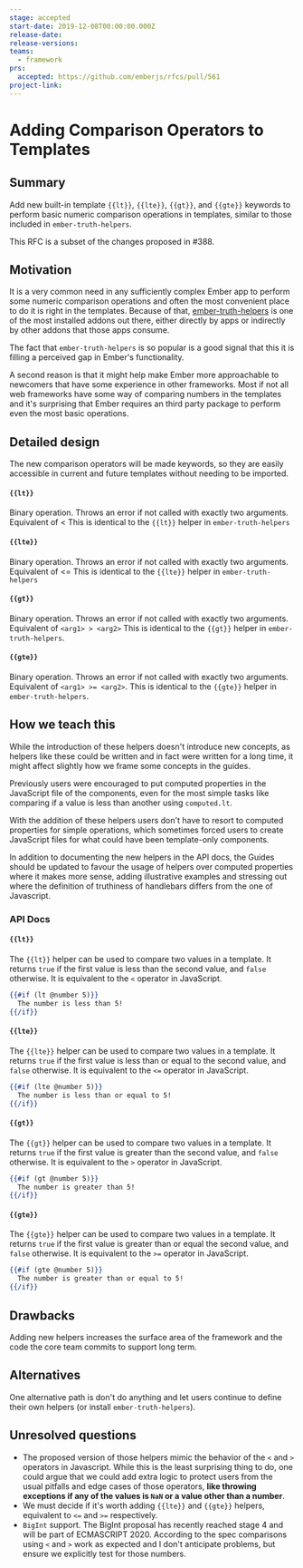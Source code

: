 ```yaml
---
stage: accepted
start-date: 2019-12-08T00:00:00.000Z
release-date:
release-versions:
teams:
  - framework
prs:
  accepted: https://github.com/emberjs/rfcs/pull/561
project-link:
---
```


# Adding Comparison Operators to Templates

## Summary

Add new built-in template `{{lt}}`, `{{lte}}`, `{{gt}}`, and `{{gte}}` keywords to perform basic numeric comparison operations in templates, similar to those included in `ember-truth-helpers`.

This RFC is a subset of the changes proposed in #388.

## Motivation

It is a very common need in any sufficiently complex Ember app to perform some numeric comparison operations and often the most convenient place to do it is right in the templates.
Because of that, [ember-truth-helpers](https://github.com/jmurphyau/ember-truth-helpers) is one of the most installed addons out there, either directly by apps or indirectly by
other addons that those apps consume.

The fact that `ember-truth-helpers` is so popular is a good signal that this it is filling a perceived gap in Ember's functionality.

A second reason is that it might help make Ember more approachable to newcomers that have some experience in other frameworks.
Most if not all web frameworks have some way of comparing numbers in the templates and it's surprising that Ember requires an third party package to perform
even the most basic operations.


## Detailed design

The new comparison operators will be made keywords, so they are easily accessible in current and future templates without needing to be imported.

#### `{{lt}}`

Binary operation. Throws an error if not called with exactly two arguments.
Equivalent of <arg1> < <arg2>
This is identical to the `{{lt}}` helper in `ember-truth-helpers`

#### `{{lte}}`

Binary operation. Throws an error if not called with exactly two arguments.
Equivalent of <arg1> <= <arg2>
This is identical to the `{{lte}}` helper in `ember-truth-helpers`

#### `{{gt}}`

Binary operation. Throws an error if not called with exactly two arguments.
Equivalent of `<arg1> > <arg2>`
This is identical to the `{{gt}}` helper in `ember-truth-helpers`.

#### `{{gte}}`

Binary operation. Throws an error if not called with exactly two arguments.
Equivalent of `<arg1> >= <arg2>`.
This is identical to the `{{gte}}` helper in `ember-truth-helpers`.

## How we teach this

While the introduction of these helpers doesn't introduce new concepts, as helpers like these could be written and in fact were written for a long time, it might affect slightly how we frame some concepts in the guides.

Previously users were encouraged to put computed properties in the JavaScript file of the components, even for the most simple tasks like comparing if a value is less than another using `computed.lt`.

With the addition of these helpers users don't have to resort to computed properties for simple operations, which sometimes forced users to create JavaScript files for what could have been template-only components.

In addition to documenting the new helpers in the API docs, the Guides should be updated to favour the usage of helpers over computed properties where it makes more sense, adding illustrative examples and stressing out where the definition of truthiness of handlebars differs from the one of Javascript.

### API Docs

#### `{{lt}}`

The `{{lt}}` helper can be used to compare two values in a template. It returns `true` if the first value is
less than the second value, and `false` otherwise. It is equivalent to the `<` operator in JavaScript.

```hbs
{{#if (lt @number 5)}}
  The number is less than 5!
{{/if}}
```

#### `{{lte}}`

The `{{lte}}` helper can be used to compare two values in a template. It returns `true` if the first value is
less than or equal to the second value, and `false` otherwise. It is equivalent to the `<=` operator in JavaScript.

```hbs
{{#if (lte @number 5)}}
  The number is less than or equal to 5!
{{/if}}
```

#### `{{gt}}`

The `{{gt}}` helper can be used to compare two values in a template. It returns `true` if the first value is
greater than the second value, and `false` otherwise. It is equivalent to the `>` operator in JavaScript.

```hbs
{{#if (gt @number 5)}}
  The number is greater than 5!
{{/if}}
```

#### `{{gte}}`

The `{{gte}}` helper can be used to compare two values in a template. It returns `true` if the first value is
greater than or equal the second value, and `false` otherwise. It is equivalent to the `>=` operator in JavaScript.

```hbs
{{#if (gte @number 5)}}
  The number is greater than or equal to 5!
{{/if}}
```

## Drawbacks

Adding new helpers increases the surface area of the framework and the code the core team commits to support long term.

## Alternatives

One alternative path is don't do anything and let users continue to define their own helpers (or install `ember-truth-helpers`).

## Unresolved questions

- The proposed version of those helpers mimic the behavior of the `<` and `>` operators in Javascript. While this is the
  least surprising thing to do, one could argue that we could add extra logic to protect users from the usual pitfalls
  and edge cases of those operators, **like throwing exceptions if any of the values is `NaN` or a value other than a number**.
- We must decide if it's worth adding `{{lte}}` and `{{gte}}` helpers, equivalent to `<=` and `>=` respectively.
- `BigInt` support. The BigInt proposal has recently reached stage 4 and will be part of ECMASCRIPT 2020. According to
  the spec comparisons using `<` and `>` work as expected and I don't anticipate problems, but ensure we explicitly
  test for those numbers.
